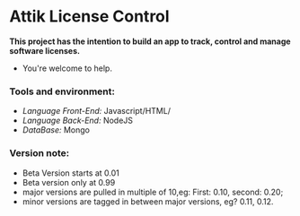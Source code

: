 # Attik License Control

**This project has the intention to build an app to track, control and manage software licenses.**

* You're welcome to help.


### Tools and environment: 

* _Language Front-End:_ Javascript/HTML/
* _Language Back-End:_ NodeJS
* _DataBase:_ Mongo


### Version note: 

 * Beta Version starts at 0.01
 * Beta version only at 0.99
 * major versions are pulled in multiple of 10,eg: First: 0.10, second: 0.20;
 * minor versions are tagged in between major versions, eg? 0.11, 0.12.
 


